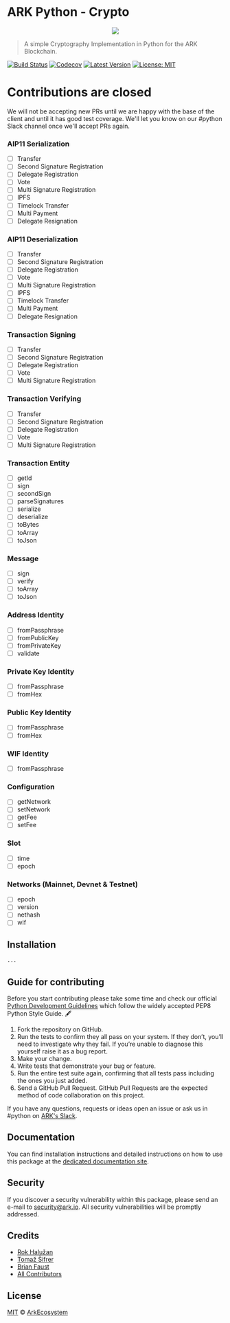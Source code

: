 # ARK Python - Crypto

<p align="center">
    <img src="https://github.com/ArkEcosystem/python-crypto/blob/master/banner.png" />
</p>

> A simple Cryptography Implementation in Python for the ARK Blockchain.

[![Build Status](https://img.shields.io/travis/ArkEcosystem/python-crypto/master.svg?style=flat-square)](https://travis-ci.org/ArkEcosystem/python-crypto)
[![Codecov](https://img.shields.io/codecov/c/github/arkecosystem/python-crypto.svg)](https://codecov.io/gh/arkecosystem/python-crypto)
[![Latest Version](https://img.shields.io/github/release/ArkEcosystem/python-crypto.svg?style=flat-square)](https://github.com/ArkEcosystem/python-crypto/releases)
[![License: MIT](https://img.shields.io/badge/License-MIT-yellow.svg)](https://opensource.org/licenses/MIT)

# Contributions are closed

We will not be accepting new PRs until we are happy with the base of the client and until it has good test coverage. We'll let you know on our #python Slack channel once we'll accept PRs again.

### AIP11 Serialization
- [ ] Transfer
- [ ] Second Signature Registration
- [ ] Delegate Registration
- [ ] Vote
- [ ] Multi Signature Registration
- [ ] IPFS
- [ ] Timelock Transfer
- [ ] Multi Payment
- [ ] Delegate Resignation

### AIP11 Deserialization
- [ ] Transfer
- [ ] Second Signature Registration
- [ ] Delegate Registration
- [ ] Vote
- [ ] Multi Signature Registration
- [ ] IPFS
- [ ] Timelock Transfer
- [ ] Multi Payment
- [ ] Delegate Resignation

### Transaction Signing
- [ ] Transfer
- [ ] Second Signature Registration
- [ ] Delegate Registration
- [ ] Vote
- [ ] Multi Signature Registration

### Transaction Verifying
- [ ] Transfer
- [ ] Second Signature Registration
- [ ] Delegate Registration
- [ ] Vote
- [ ] Multi Signature Registration

### Transaction Entity
- [ ] getId
- [ ] sign
- [ ] secondSign
- [ ] parseSignatures
- [ ] serialize
- [ ] deserialize
- [ ] toBytes
- [ ] toArray
- [ ] toJson

### Message
- [ ] sign
- [ ] verify
- [ ] toArray
- [ ] toJson

### Address Identity
- [ ] fromPassphrase
- [ ] fromPublicKey
- [ ] fromPrivateKey
- [ ] validate

### Private Key Identity
- [ ] fromPassphrase
- [ ] fromHex

### Public Key Identity
- [ ] fromPassphrase
- [ ] fromHex

### WIF Identity
- [ ] fromPassphrase

### Configuration
- [ ] getNetwork
- [ ] setNetwork
- [ ] getFee
- [ ] setFee

### Slot
- [ ] time
- [ ] epoch

### Networks (Mainnet, Devnet & Testnet)
- [ ] epoch
- [ ] version
- [ ] nethash
- [ ] wif

## Installation

```bash
...
```

## Guide for contributing

Before you start contributing please take some time and check our official [Python Development Guidelines](https://github.com/ArkEcosystem/development-guidelines/blob/master/Python/README.md) which follow the widely accepted PEP8 Python Style Guide. 🖋

1. Fork the repository on GitHub.
2. Run the tests to confirm they all pass on your system. If they don’t, you’ll need to investigate why they fail. If you’re unable to diagnose this yourself raise it as a bug report.
3. Make your change.
4. Write tests that demonstrate your bug or feature.
5. Run the entire test suite again, confirming that all tests pass including the ones you just added.
6. Send a GitHub Pull Request. GitHub Pull Requests are the expected method of code collaboration on this project.

If you have any questions, requests or ideas open an issue or ask us in #python on [ARK's Slack](https://ark.io/slack).

## Documentation

You can find installation instructions and detailed instructions on how to use this package at the [dedicated documentation site](https://docs.ark.io/v1.0/docs/cryptography-python).

## Security

If you discover a security vulnerability within this package, please send an e-mail to security@ark.io. All security vulnerabilities will be promptly addressed.

## Credits

- [Rok Halužan](https://github.com/roks0n)
- [Tomaž Šifrer](https://github.com/tsifrer)
- [Brian Faust](https://github.com/faustbrian)
- [All Contributors](../../../../contributors)

## License

[MIT](LICENSE) © [ArkEcosystem](https://ark.io)
